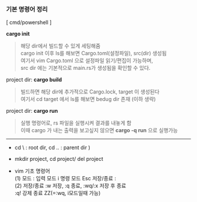 ### 기본 명령어 정리  

[ cmd/powershell ]

 **cargo init**
> 해당 dir에서 빌드할 수 있게 세팅해줌      
    cargo init 이후 ls를 해보면 Cargo.toml(설정파일), src(dir) 생성됨    
    여기서 vim Cargo.toml 으로 설정파일 읽기/편집이 가능하며,    
    src dir 에는 기본적으로 main.rs가 생성됨을 확인할 수 있다.

 project dir: **cargo build**  
> 빌드하면 해당 dir에 추가적으로 Cargo.lock, target 이 생성된다    
   여기서 cd target 에서 ls를 해보면 bedug dir 존재 (이하 생략)

project dir: **cargo run**  
> 실행 명령어로, rs 파일을 실행시켜 결과를 내놓게 함  
  이때 cargo 가 내는 출력을 보고싶지 않으면 **cargo -q run** 으로 실행가능  


  
***
   
   
* cd \ : root dir,  cd .. : parent dir )
*  mkdir project,  cd project/  del project 

* vim 기초 명령어  
  (1)  모드 :  입력 모드 i  명령 모드 Esc  저장/종료 :  
  (2)  저장/종료 :w 저장, :q 종료, :wq/:x 저장 후 종료   
                 :q! 강제 종료  ZZ(=:wq, i모드일때 가능)   
